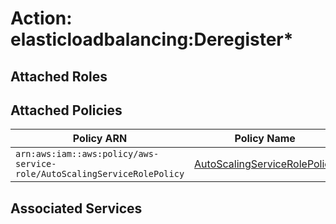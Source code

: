 # Action: elasticloadbalancing:Deregister*

## Attached Roles

## Attached Policies

| Policy ARN | Policy Name |
|------------|-------------|
| `arn:aws:iam::aws:policy/aws-service-role/AutoScalingServiceRolePolicy` | [AutoScalingServiceRolePolicy](../policies.md#autoscalingservicerolepolicy) |

## Associated Services

